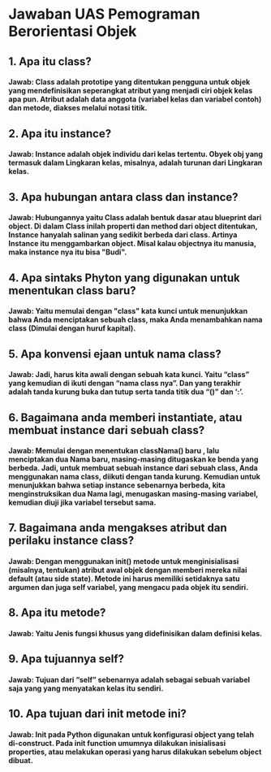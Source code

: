 # Jawaban UAS Pemograman Berorientasi Objek

## 1. Apa itu class?

#### Jawab: Class adalah prototipe yang ditentukan pengguna untuk objek yang mendefinisikan seperangkat atribut yang menjadi ciri objek kelas apa pun. Atribut adalah data anggota (variabel kelas dan variabel contoh) dan metode, diakses melalui notasi titik.

## 2. Apa itu instance?

#### Jawab: Instance adalah objek individu dari kelas tertentu. Obyek obj yang termasuk dalam Lingkaran kelas, misalnya, adalah turunan dari Lingkaran kelas.

## 3. Apa hubungan antara class dan instance?

#### Jawab: Hubungannya yaitu Class adalah bentuk dasar atau blueprint dari object. Di dalam Class inilah properti dan method dari object ditentukan, Instance hanyalah salinan yang sedikit berbeda dari class. Artinya Instance itu menggambarkan object. Misal kalau objectnya itu manusia, maka instance nya itu bisa "Budi".

## 4. Apa sintaks Phyton yang digunakan untuk menentukan class baru?

####  Jawab: Yaitu memulai dengan "class" kata kunci untuk menunjukkan bahwa Anda menciptakan sebuah class, maka Anda menambahkan nama class (Dimulai dengan huruf kapital).

## 5. Apa konvensi ejaan untuk nama class?

#### Jawab: Jadi, harus kita awali dengan sebuah kata kunci. Yaitu “class” yang kemudian di ikuti dengan “nama class nya”. Dan yang terakhir adalah tanda kurung buka dan tutup serta tanda titik dua “()” dan ‘:’.  

## 6. Bagaimana anda memberi instantiate, atau membuat instance dari sebuah class?

#### Jawab: Memulai dengan menentukan classNama() baru , lalu menciptakan dua Nama baru, masing-masing ditugaskan ke benda yang berbeda. Jadi, untuk membuat sebuah instance dari sebuah class, Anda menggunakan nama class, diikuti dengan tanda kurung. Kemudian untuk menunjukkan bahwa setiap instance sebenarnya berbeda, kita menginstruksikan dua Nama lagi, menugaskan masing-masing variabel, kemudian diuji jika variabel tersebut sama.

## 7. Bagaimana anda mengakses atribut dan perilaku instance class?

#### Jawab: Dengan menggunakan __init__() metode untuk menginisialisasi (misalnya, tentukan) atribut awal objek dengan memberi mereka nilai default (atau side state). Metode ini harus memiliki setidaknya satu argumen dan juga self variabel, yang mengacu pada objek itu sendiri.

## 8. Apa itu metode?

#### Jawab: Yaitu Jenis fungsi khusus yang didefinisikan dalam definisi kelas.

## 9. Apa tujuannya self?

#### Jawab: Tujuan dari “self” sebenarnya adalah sebagai sebuah variabel saja yang yang menyatakan kelas itu sendiri. 

## 10. Apa tujuan dari __init__ metode ini?

#### Jawab: Init pada Python digunakan untuk konfigurasi object yang telah di-construct. Pada __init__ function umumnya dilakukan inisialisasi properties, atau melakukan operasi yang harus dilakukan sebelum object dibuat.
